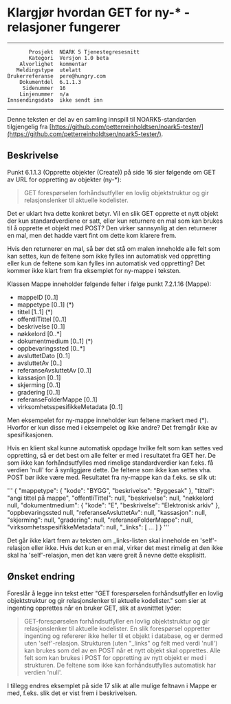 Klargjør hvordan GET for ny-* -relasjoner fungerer
==================================================

 ------------------  ---------------------------------
           Prosjekt  NOARK 5 Tjenestegresesnitt
           Kategori  Versjon 1.0 beta
        Alvorlighet  kommentar
       Meldingstype  utelatt
    Brukerreferanse  pere@hungry.com
        Dokumentdel  6.1.1.3
         Sidenummer  16
        Linjenummer  n/a
    Innsendingsdato  ikke sendt inn
 ------------------  ---------------------------------

Denne teksten er del av en samling innspill til NOARK5-standarden
tilgjengelig fra [https://github.com/petterreinholdtsen/noark5-tester/](https://github.com/petterreinholdtsen/noark5-tester/).

Beskrivelse
-----------

Punkt 6.1.1.3 (Opprette objekter (Create)) på side 16 sier følgende om
GET av URL for oppretting av objekter (ny-*):

> GET forespørselen forhåndsutfyller en lovlig objektstruktur og gir
> relasjonslenker til aktuelle kodelister.

Det er uklart hva dette konkret betyr.  Vil en slik GET opprette et
nytt objekt der kun standardverdiene er satt, eller kun returnere en
mal som kan brukes til å opprette et objekt med POST?  Den virker
sannsynlig at den returnerer en mal, men det hadde vært fint om dette
kom klarere frem.

Hvis den returnerer en mal, så bør det stå om malen inneholde alle
felt som kan settes, kun de feltene som ikke fylles inn automatisk ved
oppretting eller kun de feltene som kan fylles inn automatisk ved
oppretting?  Det kommer ikke klart frem fra eksemplet for ny-mappe i
teksten.

Klassen Mappe inneholder følgende felter i følge punkt 7.2.1.16
(Mappe):

 * mappeID [0..1]
 * mappetype [0..1] (*)
 * tittel [1..1] (*)
 * offentliTittel [0..1]
 * beskrivelse [0..1]
 * nøkkelord [0..*]
 * dokumentmedium [0..1] (*)
 * oppbevaringssted [0..*]
 * avsluttetDato [0..1]
 * avsluttetAv [0..]
 * referanseAvsluttetAv [0..1]
 * kassasjon [0..1]
 * skjerming [0..1]
 * gradering [0..1]
 * referanseFolderMappe [0..1]
 * virksomhetsspesifikkeMetadata [0..1]

Men eksempelet for ny-mappe inneholder kun feltene markert med (*).
Hvorfor er kun disse med i eksempelet og ikke andre?  Det fremgår ikke
av spesifikasjonen.

Hvis en klient skal kunne automatisk oppdage hvilke felt som kan
settes ved oppretting, så er det best om alle felter er med i
resultatet fra GET her.  De som ikke kan forhåndsutfylles med rimelige
standardverdier kan f.eks. få verdien 'null' for å synliggjøre dette.
De feltene som ikke kan settes vha. POST bør ikke være med.
Resultatet fra ny-mappe kan da f.eks. se slik ut:

'''
{
 "mappetype": {
   "kode": "BYGG",
   "beskrivelse": "Byggesak"
 },
 "tittel": "angi tittel på mappe",
 "offentliTittel": null,
 "beskrivelse": null,
 "nøkkelord null,
 "dokumentmedium": {
    "kode": "E",
    "beskrivelse": "Elektronisk arkiv"
 },
 "oppbevaringssted null,
 "referanseAvsluttetAv": null,
 "kassasjon": null,
 "skjerming": null,
 "gradering": null,
 "referanseFolderMappe": null,
 "virksomhetsspesifikkeMetadata": null,
 "_links": [ ... ]
}
'''

Det går ikke klart frem av teksten om \_links-listen skal inneholde en
'self'-relasjon eller ikke.  Hvis det kun er en mal, virker det mest
rimelig at den ikke skal ha 'self'-relasjon, men det kan være greit å
nevne dette eksplisitt.

Ønsket endring
--------------

Foreslår å legge inn tekst etter "GET forespørselen forhåndsutfyller
en lovlig objektstruktur og gir relasjonslenker til aktuelle
kodelister." som sier at ingenting opprettes når en bruker GET, slik
at avsnitttet lyder:

> GET-forespørselen forhåndsutfyller en lovlig objektstruktur og gir
> relasjonslenker til aktuelle kodelister.  En slik forespørsel
> oppretter ingenting og refererer ikke heller til et objekt i
> database, og er dermed uten 'self'-relasjon. Strukturen (uten
> "\_links" og felt med verdi 'null') kan brukes som del av en POST
> når et nytt objekt skal opprettes.  Alle felt som kan brukes i POST
> for oppretting av nytt objekt er med i strukturen.  De feltene som
> ikke kan forhåndsutfylles automatisk har verdien 'null'.

I tillegg endres eksemplet på side 17 slik at alle mulige feltnavn i
Mappe er med, f.eks. slik det er vist frem i beskrivelsen.

